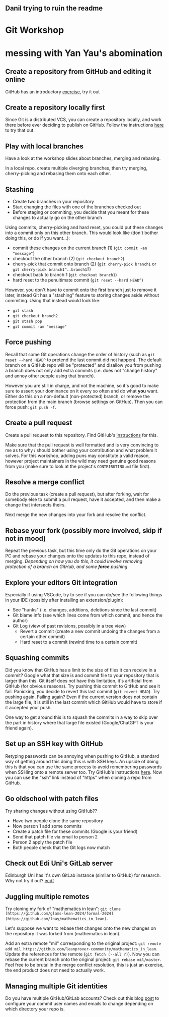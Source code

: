 ## Danil trying to ruin the readme
# Git Workshop
# messing with Yan Yau's abomination
## Create a repository from GitHub and editing it online

GitHub has an introductory [exercise](https://docs.github.com/en/get-started/start-your-journey/hello-world), try it out

## Create a repository locally first

Since Git is a distributed VCS, you can create a repository locally, and work there before ever deciding to publish on GitHub.
Follow the instructions [here](local-repo.md) to try that out.

## Play with local branches

Have a look at the workshop slides about branches, merging and rebasing.

In a local repo, create multiple diverging branches, then try merging, cherry-picking and rebasing them onto each other.

## Stashing

- Create two branches in your repository
- Start changing the files with one of the branches checked out
- Before staging or commiting, you decide that you meant for these changes to actually go on the other branch

Using commits, cherry-picking and hard reset, you could put these changes into a commit only on this other branch.
This would look like (don't bother doing this, or do if you want...):
- commit these changes on the current branch (1) (`git commit -am "message"`)
- checkout the other branch (2) (`git checkout branch2`)
- cherry-pick that commit onto branch (2) (`git cherry-pick branch1` or `git cherry-pick branch1^..branch1`?)
- checkout back to branch 1 (`git checkout branch1`)
- hard reset to the penultimate commit (`git reset --hard HEAD^`)

However, you don't have to commit onto the first branch just to remove it later, instead Git has a "stashing" feature to storing changes aside without commiting.
Using that instead would look like:
- `git stash`
- `git checkout branch2`
- `git stash pop`
- `git commit -am "message"`

## Force pushing

Recall that some Git operations change the order of history (such as `git reset --hard HEAD^` to pretend the last commit did not happen). The default branch on a GitHub repo will be "protected" and disallow you from pushing a branch does not only add extra commits (i.e. does not "change history" and annoy other people using that branch).

However you are still in charge, and not the machine, so it's good to make sure to assert your dominance on it every so often and do what **you** want.
Either do this on a non-default (non-protected) branch, or remove the protection from the main branch (browse settings on GitHub).
Then you can force push: ``git push -f``.

## Create a pull request

Create a pull request to this repository. Find GitHub's [instructions](https://docs.github.com/en/pull-requests/collaborating-with-pull-requests/proposing-changes-to-your-work-with-pull-requests/creating-a-pull-request) for this.

Make sure that the pull request is well formatted and is very convincing to me as to why *I* should bother using your contribution and what problem it solves.
For this workshop, adding puns may constitute a valid reason, however project maintainers in the wild may need genuine good reasons from you (make sure to look at the project's `CONTRIBUTING.md` file first).

## Resolve a merge conflict

Do the previous task (create a pull request), but after forking, wait for somebody else to submit a pull request, have it accepted, and then make a change that intersects theirs.

Next merge the new changes into your fork and resolve the conflict.

## Rebase your fork (possibly more involved, skip if not in mood)

Repeat the previous task, but this time only do the Git operations on your PC and rebase your changes onto the updates to this repo, instead of merging.
*Depending on how you do this, it could involve removing protection of a branch on GitHub, and some **force** pushing*.

## Explore your editors Git integration

Especially if using VSCode, try to see if you can do/see the following things in your IDE (possibly after installing an extension/plugin):

- See "hunks" (i.e. changes, additions, deletions since the last commit)
- Git blame info (see which lines come from which commit, and hence the author)
- Git Log (view of past revisions, possibly in a tree view)
  - Revert a commit (create a new commit undoing the changes from a certain other commit)
  - Hard reset to a commit (rewind time to a certain commit)
 
##  Squashing commits

Did you know that GitHub has a limit to the size of files it can receive in a commit?
Google what that size is and commit file to your repository that is larger than this.
Git itself does not have this limitation, it's artificial from GitHub (for obvious reasons).
Try pushing this commit to GitHub and see it fail. Panicking, you decide to revert this last commit (`git revert HEAD`).
Try pushing again. Failing again? Even if the current version does not contain the large file, it is still in the last commit which GitHub would have to store if it accepted your push.

One way to get around this is to squash the commits in a way to skip over the part in history where that large file existed (Google/ChatGPT is your friend again).
 
## Set up an SSH key with GitHub

Retyping passwords can be annoying when pushing to GitHub, a standard way of getting around this doing this is with SSH keys.
An upside of doing this is that you can use the same process to avoid remembering passwords when SSHing onto a remote server too.
Try GitHub's instructions [here](https://docs.github.com/en/authentication/connecting-to-github-with-ssh/generating-a-new-ssh-key-and-adding-it-to-the-ssh-agent).
Now you can use the "ssh" link instead of "https" when cloning a repo from GitHub.

## Go oldschool with patch files

Try sharing changes without using GitHub??

- Have two people clone the same repository
- Now person 1 add some commits
- Create a patch file for these commits (Google is your friend)
- Send that patch file via email to person 2
- Person 2 apply the patch file
- Both people check that the Git logs now match

## Check out Edi Uni's GitLab server

Edinburgh Uni has it's own GitLab instance (similar to GitHub) for research. Why not try it out? [ecdf](https://git.ecdf.ed.ac.uk/users/sign_in)

## Juggling multiple remotes

Try cloning my fork of "mathematics in lean": `git clone [https://github.com/glams-lean-2024/formal-2024](https://github.com/lnay/mathematics_in_lean)`.

Let's suppose we want to rebase thet changes onto the new changes on the repository it was forked from (mathematics in lean).

Add an extra remote "mil" corresponding to the original project: `git remote add mil https://github.com/leanprover-community/mathematics_in_lean`.
Update the references for the remote (`git fetch (--all ?)`). Now you can rebase the current branch onto the original project: `git rebase mil/master`.
Feel free to be brutal in the merge conflict resolution, this is just an exercise, the end product does not need to actually work.

## Managing multiple Git identities

Do you have multiple GitHub/GitLab accounts? Check out this blog [post](https://dev.to/milhamh95/how-to-set-multiple-git-identities-with-git-config-4m66)
to configure your commit user names and emails to change depending on which directory your repo is.
